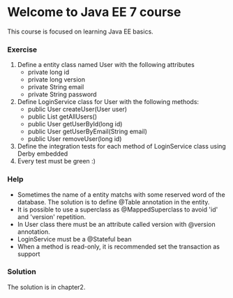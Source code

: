 # Welcome to Java EE 7 course

This course is focused on learning Java EE basics.

### Exercise

1. Define a entity class named User with the following attributes
    * private long id
    * private long version
    * private String email
    * private String password
2. Define LoginService class for User with the following methods:
    * public User createUser(User user)
    * public List getAllUsers()
    * public User getUserById(long id)
    * public User getUserByEmail(String email)
    * public User removeUser(long id)
3. Define the integration tests for each method of LoginService class using Derby embedded
4. Every test must be green :)

### Help

* Sometimes the name of a entity matchs with some reserved word of the database. The solution is to define @Table annotation in the entity.
* It is possible to use a superclass as @MappedSuperclass to avoid 'id' and 'version' repetition.
* In User class there must be an attribute called version with @version annotation.
* LoginService must be a @Stateful bean
* When a method is read-only, it is recommended set the transaction as support

### Solution

The solution is in chapter2.
